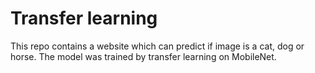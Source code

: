 # Transfer learning
This repo contains a website which can predict if image is a cat, dog or horse. The model was trained by transfer learning on MobileNet.  
